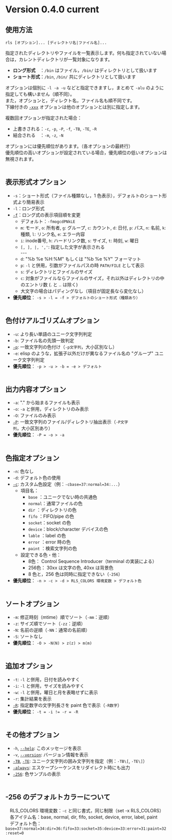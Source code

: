 ﻿# Version 0.4.0 current

## 使用方法
`rls [オプション]... [ディレクトリ名|ファイル名]...`

指定されたディレクトリやファイルを一覧表示します。何も指定されていない場合は，カレントディレクトリが一覧対象になります。
- **ロング形式**　：`/bin` はファイル，`/bin/` はディレクトリとして扱います
- **ショート形式**：`/bin`, `/bin/` 共にディレクトリとして扱います

オプションは個別に `-l -a -u` などと指定できますし，まとめて `-alu` のように指定しても構いません（順不同）。<br>
また，オプションと，ディレクト名，ファイル名も順不同です。<br>
下線付きの <ins>`-xxx`</ins> オプションは他のオプションとは別に指定します。

複数回オプションが指定された場合：
- 上書きされる：`-c`, `-p`, `-P`, `-f`, `-TB`, `-TE`, `-R`
- 結合される　：`-m`, `-z`, `-N`

オプションには優先順位があります。（各オプションの最終行）<br>
優先順位の高いオプションが設定されている場合，優先順位の低いオプションは無視されます。
<br><br>

## 表示形式オプション
- `-s`：ショート形式（ファイル種類なし，1 色表示），デフォルトのショート形式より簡易表示
- `-l`：ロング形式
- <ins>`-f`</ins>：ロング式の表示項目順を変更
  - デフォルト：`-fmogcdPNkLE`
  - `m`: モード, `o`: 所有者, `g`: グループ, `c`: カウント, `d`: 日付,  `p`: パス, `n`: 名前, `k`: 種類, `l`: リンク名, `e`: エラー内容
  - `i`: inode番号, `h`: ハードリンク数, `s`: サイズ, `t`: 時刻, `w`: 曜日
  - `[, ], |, ','`: 指定した文字が表示される<br>
  ---<br>
  - `d`: "%b %e %H:%M" もしくは "%b %e  %Y" フォーマット
  - `p`: `-l` と併用，引数がファイルパスの時 `PATH/FILE` として表示
  - `s`: ディレクトリとファイルのサイズ
  - `c`: 対象がファイルならファイルのサイズ，それ以外はディレクトリの中のエントリ数 (. と .. は除く)
  - 大文字の場合はパディングなし（項目が固定長なら変化なし）
- **優先順位**： `-s > -l = -f > デフォルトのショート形式（種類あり）`
<br><br>

## 色付けアルゴリズムオプション
- `-u`: より長い単語のユニーク文字列判定
- `-b`: ファイル名の先頭一致判定
- <ins>`-p`</ins>: 一致文字列の色付け（`-p文字列`，大小区別なし）
- `-e`: elisp のような，拡張子以外だけが異なるファイル名の "グループ" ユニーク文字列判定
- **優先順位**： `-p > -u > -b = -e > デフォルト`
<br><br>

## 出力内容オプション
- `-a`: "." から始まるファイルも表示
- `-o`: `-a` と併用，ディレクトリのみ表示
- `-O`: ファイルのみ表示
- <ins>`-P`</ins>: 一致文字列のファイル/ディレクトリ抽出表示（`-P文字列`，大小区別あり）
- **優先順位**： `-P = -o > -a`
<br><br>

## 色指定オプション
- `-n`: 色なし
- `-d`: デフォルト色の使用<br>
- <ins>`-c`</ins>: カスタム色設定（例：`-cbase=37:normal=34:...`）
  - 項目名：
    - `base`  ：ユニークでない時の共通色
    - `normal`：通常ファイルの色
    - `dir`   ：ディレクトリの色
    - `fifo`  ：FIFO/pipe の色
    - `socket`：socket の色
    - `device`：block/character デバイスの色
    - `lable` ：label の色
    - `error` ：error 時の色
    - `paint` ：検索文字列の色
  - 設定できる色・他：
    - 8色：   Control Sequence Introducer（terminal の実装による）
    - 256色： 30xx は文字の色, 40xx は背景色
    - 8 色と，256 色は同時に指定できない（`-256`）
- **優先順位**： `-n > -c > -d > RLS_COLORS 環境変数 > デフォルト色`
<br><br>

## ソートオプション
- `-m`: 修正時刻（mtime）順でソート（`-mm`：逆順）
- `-z`: サイズ順でソート（`-zz`：逆順）
- `-N`: 名前の逆順（`-NN`：通常の名前順）
- `-S`: ソートなし
- **優先順位**： `-O > -N(N) > z(z) > m(m)`
<br><br>

## 追加オプション
- `-t`: `-l` と併用，日付を読みやすく
- `-i`: `-l` と併用，サイズを読みやすく
- `-w`: `-l` と併用，曜日と月を表略せずに表示
- `-r`: 集計結果を表示
- <ins>`-R`</ins>: 指定数字の文字列長さを paint 色で表示（`-R数字`）
- **優先順位**： `-t = -i != -r = -R`
<br><br>

## その他オプション
- `-h`, <ins>`--help`</ins>: このメッセージを表示
- `-v`, <ins>`--version`</ins>: バージョン情報を表示
- <ins>`-TB`</ins>, <ins>`-TE`</ins>: ユニーク文字列の囲み文字列を指定（例：`-TB\[`, `-TE\]`）
- <ins>`-always`</ins>: エスケープシーケンスをリダイレクト時にも出力
- <ins>`-256`</ins>: 色サンプルの表示
<br><br>

## -256 のデフォルトカラーについて
　RLS_COLORS 環境変数：`-c` と同じ書式，同じ制限（set -x RLS_COLORS）<br>
　各アイテム名：base, normal, dir, fifo, socket, device, error, label, paint<br>
　デフォルト色：`base=37:normal=34:dir=36:fifo=33:socket=35:device=33:error=31:paint=32:reset=0`
